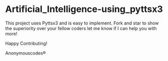 # Artificial_Intelligence-using_pyttsx3
This project uses Pyttsx3 and is
easy to implement. 
Fork and star to show the superiority over your fellow coders
let me know if I can help you with more!

Happy Contributing! 


Anonymouscodes®
